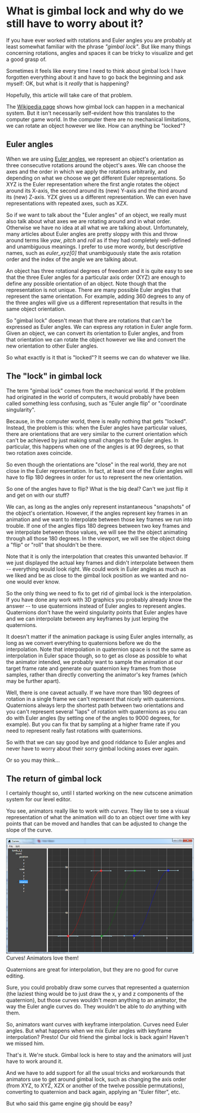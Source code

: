 # What is gimbal lock and why do we still have to worry about it?

If you have ever worked with rotations and Euler angles you are probably at least somewhat familiar with the phrase *"gimbal lock"*. But like many things concerning rotations, angles and spaces it can be tricky to visualize and get a good grasp of.

Sometimes it feels like every time I need to think about gimbal lock I have forgotten everything about it and have to go back the beginning and ask myself: OK, but what is it *really* that is happening?

Hopefully, this article will take care of that problem.

The [Wikipedia page](http://en.wikipedia.org/wiki/Gimbal_lock) shows how gimbal lock can happen in a mechanical system. But it isn't necessarily self-evident how this translates to the computer game world. In the computer there are no mechanical limitations, we can rotate an object however we like. How can anything be "locked"?

## Euler angles

When we are using [Euler angles](http://en.wikipedia.org/wiki/Euler_angles), we represent an object's orientation as three consecutive rotations around the object's axes. We can choose the axes and the order in which we apply the rotations arbitrarily, and depending on what we choose we get different Euler representations. So XYZ is the Euler representation where the first angle rotates the object around its X-axis, the second around its (new) Y-axis and the third around its (new) Z-axis. YZX gives us a different representation. We can even have representations with repeated axes, such as XZX.

So if we want to talk about the "Euler angles" of an object, we really must also talk about what axes we are rotating around and in what order. Otherwise we have no idea at all what we are talking about. Unfortunately, many articles about Euler angles are pretty sloppy with this and throw around terms like *yaw*, *pitch* and *roll* as if they had completely well-defined and unambiguous meanings. I prefer to use more wordy, but descriptive names, such as *euler_xyz[0]* that unambiguously state the axis rotation order and the index of the angle we are talking about.

An object has three rotational degrees of freedom and it is quite easy to see that the three Euler angles for a particular axis order (XYZ) are enough to define any possible orientation of an object. Note though that the representation is not unique. There are many possible Euler angles that represent the same orientation. For example, adding 360 degrees to any of the three angles will give us a different representation that results in the same object orientation.

So "gimbal lock" doesn't mean that there are rotations that can't be expressed as Euler angles. We can express any rotation in Euler angle form. Given an object, we can convert its orientation to Euler angles, and from that orientation we can rotate the object however we like and convert the new orientation to other Euler angles.

So what exactly is it that is "locked"? It seems we can do whatever we like.

## The "lock" in gimbal lock

The term "gimbal lock" comes from the mechanical world. If the problem had originated in the world of computers, it would probably have been called something less confusing, such as "Euler angle flip" or "coordinate singularity".

Because, in the computer world, there is really nothing that gets "locked". Instead, the problem is this: when the Euler angles have particular values, there are orientations that are very similar to the current orientation which can't be achieved by just making small changes to the Euler angles. In particular, this happens when one of the angles is at 90 degrees, so that two rotation axes coincide.

So even though the orientations are "close" in the real world, they are not close in the Euler representation. In fact, at least one of the Euler angles will have to flip 180 degrees in order for us to represent the new orientation.

So one of the angles have to flip? What is the big deal? Can't we just flip it and get on with our stuff?

We can, as long as the angles only represent instantaneous "snapshots" of the object's orientation. However, if the angles represent key frames in an animation and we want to interpolate between those key frames we run into trouble. If one of the angles flips 180 degrees between two key frames and we interpolate between those values, we will see the the object animating through all those 180 degrees. In the viewport, we will see the object doing a "flip" or "roll" that shouldn't be there.

Note that it is only the interpolation that creates this unwanted behavior. If we just displayed the actual key frames and didn't interpolate between them -- everything would look right. We could work in Euler angles as much as we liked and be as close to the gimbal lock position as we wanted and no-one would ever know.

So the only thing we need to fix to get rid of gimbal lock is the interpolation. If you have done any work with 3D graphics you probably already know the answer -- to use quaternions instead of Euler angles to represent angles. Quaternions don't have the weird singularity points that Euler angles have and we can interpolate between any keyframes by just lerping the quaternions.

It doesn't matter if the animation package is using Euler angles internally, as long as we convert everything to quaternions before we do the interpolation. Note that interpolation in quaternion space is not the same as interpolation in Euler space though, so to get as close as possible to what the animator intended, we probably want to sample the animation at our target frame rate and generate our quaternion key frames from those samples, rather than directly converting the animator's key frames (which may be further apart).

Well, there is one caveat actually. If we have more than 180 degrees of rotation in a single frame we can't represent that nicely with quaternions. Quaternions always lerp the shortest path between two orientations and you can't represent several "laps" of rotation with quaternions as you can do with Euler angles (by setting one of the angles to 9000 degrees, for example). But you can fix that by sampling at a higher frame rate if you need to represent really fast rotations with quaternions.

So with that we can say good bye and good riddance to Euler angles and never have to worry about their sorry gimbal locking asses ever again.

Or so you may think...

## The return of gimbal lock

I certainly thought so, until I started working on the new cutscene animation system for our level editor.

You see, animators really like to work with *curves*. They like to see a visual representation of what the animation will do to an object over time with key points that can be moved and handles that can be adjusted to change the slope of the curve.

![](curves.png)
Curves! Animators love them!

Quaternions are great for interpolation, but they are no good for curve editing.

Sure, you could probably draw some curves that represented a quaternion (the laziest thing would be to just draw the x, y and z components of the quaternion), but those curves wouldn't *mean* anything to an animator, the way the Euler angle curves do. They wouldn't be able to *do* anything with them.

So, animators want curves with keyframe interpolation. Curves need Euler angles. But what happens when we mix Euler angles with keyframe interpolation? Presto! Our old friend the gimbal lock is back again! Haven't we missed him.

That's it. We're stuck. Gimbal lock is here to stay and the animators will just have to work around it.

And we have to add support for all the usual tricks and workarounds that animators use to get around gimbal lock, such as changing the axis order (from XYZ, to XYZ, XZX or another of the twelve possible permutations), converting to quaternion and back again, applying an "Euler filter", etc.

But who said this game engine gig should be easy?
